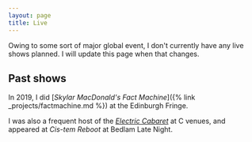 ```yaml
---
layout: page
title: Live
---
```


Owing to some sort of major global event, I don't currently have any live shows planned. I will update this page when that changes.

## Past shows

In 2019, I did [*Skylar MacDonald's Fact Machine*]({% link _projects/factmachine.md %}) at the Edinburgh Fringe.

I was also a frequent host of the [*Electric Cabaret*](http://www.cthefestival.com/2019/the-electric-cabaret) at C venues, and appeared at *Cis-tem Reboot* at Bedlam Late Night.
